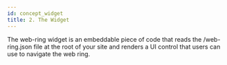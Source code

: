 ```yaml
---
id: concept_widget
title: 2. The Widget
---
```


The web-ring widget is an embeddable piece of code that reads the /web-ring.json file
at the root of your site and renders a UI control that users can use to navigate
the web ring.
